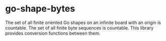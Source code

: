 # go-shape-bytes

The set of all finite oriented Go shapes on an infinite board with an origin is countable. The set of all finite byte sequences is countable. This library provides conversion functions between them.
